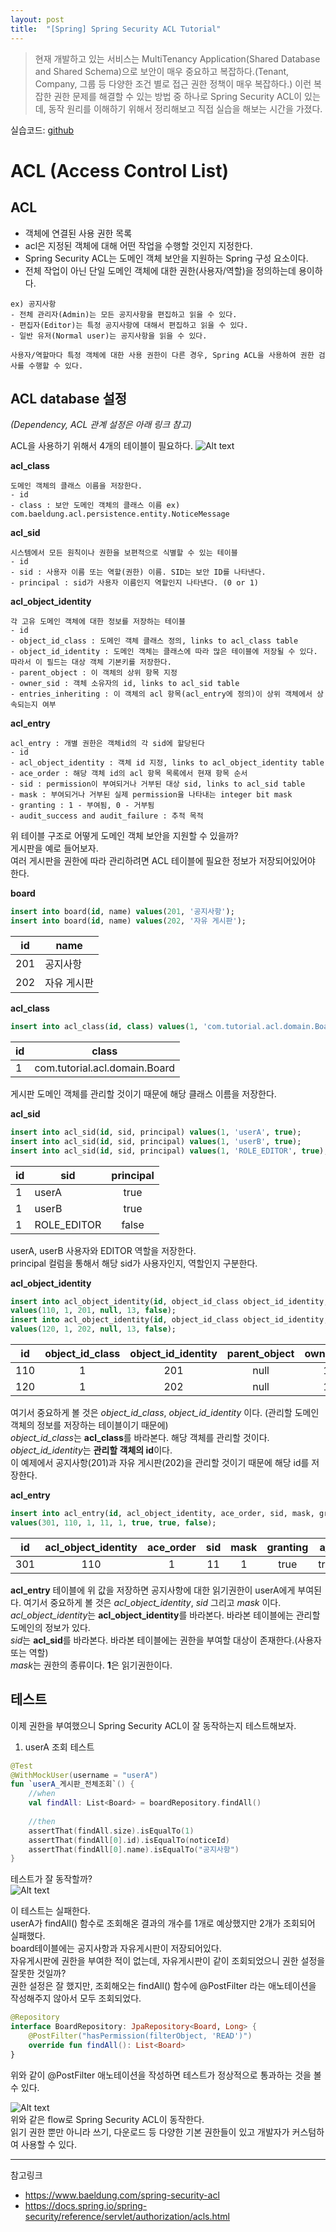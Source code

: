 ```yaml
---
layout: post
title:  "[Spring] Spring Security ACL Tutorial"
---
```


>현재 개발하고 있는 서비스는 MultiTenancy Application(Shared Database and Shared Schema)으로 보안이 매우 중요하고 복잡하다.(Tenant, Company, 그룹 등 다양한 조건 별로 접근 권한 정책이 매우 복잡하다.) 이런 복잡한 권한 문제를 해결할 수 있는 방법 중 하나로 Spring Security ACL이 있는데, 동작 원리를 이해하기 위해서 정리해보고 직접 실습을 해보는 시간을 가졌다.

실습코드: [github](https://github.com/doongjun/spring-security-acl-tutorial)

# **ACL (Access Control List)**
## **ACL**
- 객체에 연결된 사용 권한 목록
- acl은 지정된 객체에 대해 어떤 작업을 수행할 것인지 지정한다.
- Spring Security ACL는 도메인 객체 보안을 지원하는 Spring 구성 요소이다.
- 전체 작업이 아닌 단일 도메인 객체에 대한 권한(사용자/역할)을 정의하는데 용이하다.
```
ex) 공지사항
- 전체 관리자(Admin)는 모든 공지사항을 편집하고 읽을 수 있다.
- 편집자(Editor)는 특정 공지사항에 대해서 편집하고 읽을 수 있다.
- 일반 유저(Normal user)는 공지사항을 읽을 수 있다.
 
사용자/역할마다 특정 객체에 대한 사용 권한이 다른 경우, Spring ACL을 사용하여 권한 검사를 수행할 수 있다.
```

## **ACL database 설정**
*(Dependency, ACL 관계 설정은 아래 링크 참고)*

ACL을 사용하기 위해서 4개의 테이블이 필요하다.
![Alt text](../images/post_images/post_image_3.png)  

**acl_class**
```
도메인 객체의 클래스 이름을 저장한다.
- id
- class : 보안 도메인 객체의 클래스 이름 ex) com.baeldung.acl.persistence.entity.NoticeMessage
```
**acl_sid**
```
시스템에서 모든 원칙이나 권한을 보편적으로 식별할 수 있는 테이블
- id
- sid : 사용자 이름 또는 역할(권한) 이름. SID는 보안 ID를 나타낸다.
- principal : sid가 사용자 이름인지 역할인지 나타낸다. (0 or 1)
```
**acl_object_identity**
```
각 고유 도메인 객체에 대한 정보를 저장하는 테이블
- id
- object_id_class : 도메인 객체 클래스 정의, links to acl_class table
- object_id_identity : 도메인 객체는 클래스에 따라 많은 테이블에 저장될 수 있다. 따라서 이 필드는 대상 객체 기본키를 저장한다.
- parent_object : 이 객체의 상위 항목 지정
- owner_sid : 객체 소유자의 id, links to acl_sid table
- entries_inheriting : 이 객체의 acl 항목(acl_entry에 정의)이 상위 객체에서 상속되는지 여부
```
**acl_entry**
```
acl_entry : 개별 권한은 객체id의 각 sid에 할당된다
- id
- acl_object_identity : 객체 id 지정, links to acl_object_identity table
- ace_order : 해당 객체 id의 acl 항목 목록에서 현재 항목 순서
- sid : permission이 부여되거나 거부된 대상 sid, links to acl_sid table
- mask : 부여되거나 거부된 실제 permission을 나타내는 integer bit mask
- granting : 1 - 부여됨, 0 - 거부됨
- audit_success and audit_failure : 추적 목적
```

위 테이블 구조로 어떻게 도메인 객체 보안을 지원할 수 있을까?  
게시판을 예로 들어보자.  
여러 게시판을 권한에 따라 관리하려면 ACL 테이블에 필요한 정보가 저장되어있어야 한다.

**board**
```sql
insert into board(id, name) values(201, '공지사항');
insert into board(id, name) values(202, '자유 게시판');
```
|id|name|
|---|---|
|201|공지사항|
|202|자유 게시판|
   
**acl_class**
```sql
insert into acl_class(id, class) values(1, 'com.tutorial.acl.domain.Board');
```
|id|class|
|---|---|
|1|com.tutorial.acl.domain.Board|

게시판 도메인 객체를 관리할 것이기 때문에 해당 클래스 이름을 저장한다.  

**acl_sid**
```sql
insert into acl_sid(id, sid, principal) values(1, 'userA', true);
insert into acl_sid(id, sid, principal) values(1, 'userB', true);
insert into acl_sid(id, sid, principal) values(1, 'ROLE_EDITOR', true);
```
|id|sid|principal|
|---|---|:---:|
|1|userA|true|
|1|userB|true|
|1|ROLE_EDITOR|false|

userA, userB 사용자와 EDITOR 역할을 저장한다.  
principal 컬럼을 통해서 해당 sid가 사용자인지, 역할인지 구분한다.

**acl_object_identity**
```sql
insert into acl_object_identity(id,	object_id_class	object_id_identity, parent_object, owner_sid, entires_inheriting) 
values(110, 1, 201, null, 13, false);
insert into acl_object_identity(id,	object_id_class	object_id_identity, parent_object, owner_sid, entires_inheriting) 
values(120, 1, 202, null, 13, false);
```
|id|object_id_class|object_id_identity|parent_object|owner_sid|entires_inheriting|
|---|:---:|:---:|:---:|:---:|:---:|
|110|1|201|null|13|false|
|120|1|202|null|13|false|

여기서 중요하게 볼 것은 *object_id_class*, *object_id_identity* 이다. (관리할 도메인 객체의 정보를 저장하는 테이블이기 때문에)  
*object_id_class*는 **acl_class**를 바라본다. 해당 객체를 관리할 것이다.  
*object_id_identity*는 **관리할 객체의 id**이다.  
이 예제에서 공지사항(201)과 자유 게시판(202)을 관리할 것이기 때문에 해당 id를 저장한다.

**acl_entry**
```sql
insert into acl_entry(id, acl_object_identity, ace_order, sid, mask, granting, audit_success, audit_failure) 
values(301, 110, 1, 11, 1, true, true, false);
```
|id|acl_object_identity|ace_order|sid|mask|granting|a_s|a_f|
|---|:---:|:---:|:---:|:---:|:---:|:---:|:---:|
|301|110|1|11|1|true|true|false|

**acl_entry** 테이블에 위 값을 저장하면 공지사항에 대한 읽기권한이 userA에게 부여된다.
여기서 중요하게 볼 것은 *acl_object_identity*, *sid* 그리고 *mask* 이다.  
*acl_object_identity*는 **acl_object_identity**를 바라본다. 바라본 테이블에는 관리할 도메인의 정보가 있다.  
*sid*는 **acl_sid**를 바라본다. 바라본 테이블에는 권한을 부여할 대상이 존재한다.(사용자 또는 역할)  
*mask*는 권한의 종류이다. **1**은 읽기권한이다.

## **테스트**
이제 권한을 부여했으니 Spring Security ACL이 잘 동작하는지 테스트해보자.
1. userA 조회 테스트
```kotlin
@Test
@WithMockUser(username = "userA")
fun `userA_게시판_전체조회`() {
	//when
	val findAll: List<Board> = boardRepository.findAll()
    
	//then
	assertThat(findAll.size).isEqualTo(1)
	assertThat(findAll[0].id).isEqualTo(noticeId)
	assertThat(findAll[0].name).isEqualTo("공지사항")
}
```
테스트가 잘 동작할까?  
![Alt text](../images/post_images/post_image_5.png)  

이 테스트는 실패한다.  
userA가 findAll() 함수로 조회해온 결과의 개수를 1개로 예상했지만 2개가 조회되어 실패했다.  
board테이블에는 공지사항과 자유게시판이 저장되어있다.  
자유게시판에 권한을 부여한 적이 없는데, 자유게시판이 같이 조회되었으니 권한 설정을 잘못한 것일까?  
권한 설정은 잘 했지만, 조회해오는 findAll() 함수에 @PostFilter 라는 애노테이션을 작성해주지 않아서 모두 조회되었다.

```kotlin
@Repository
interface BoardRepository: JpaRepository<Board, Long> {
    @PostFilter("hasPermission(filterObject, 'READ')")
    override fun findAll(): List<Board>
}
```
위와 같이 @PostFilter 애노테이션을 작성하면 테스트가 정상적으로 통과하는 것을 볼 수 있다.

![Alt text](../images/post_images/post_image_4.png)  
위와 같은 flow로 Spring Security ACL이 동작한다.  
읽기 권한 뿐만 아니라 쓰기, 다운로드 등 다양한 기본 권한들이 있고 개발자가 커스텀하여 사용할 수 있다.

- - -

참고링크
- https://www.baeldung.com/spring-security-acl
- https://docs.spring.io/spring-security/reference/servlet/authorization/acls.html
